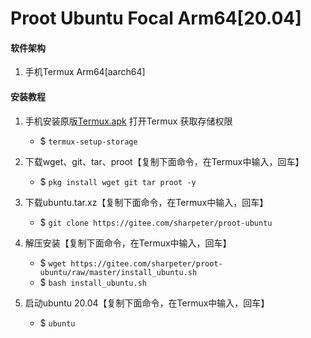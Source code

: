 # Proot Ubuntu Focal Arm64[20.04]

####  **软件架构** 

1. 手机Termux Arm64[aarch64]


####  **安装教程** 

1.  手机安装原版[Termux.apk](https://f-droid.org/repo/com.termux_103.apk)  打开Termux 获取存储权限
    - $ `termux-setup-storage`

2.  下载wget、git、tar、proot【复制下面命令，在Termux中输入，回车】
    - $ `pkg install wget git tar proot -y`

3.  下载ubuntu.tar.xz【复制下面命令，在Termux中输入，回车】
    - $ `git clone https://gitee.com/sharpeter/proot-ubuntu`

4.  解压安装【复制下面命令，在Termux中输入，回车】
    - $ `wget https://gitee.com/sharpeter/proot-ubuntu/raw/master/install_ubuntu.sh`
    - $ `bash install_ubuntu.sh`

5.  启动ubuntu 20.04【复制下面命令，在Termux中输入，回车】
    - $ `ubuntu`